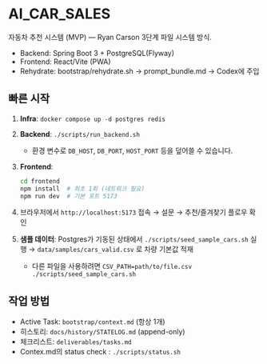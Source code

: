 # AI_CAR_SALES

자동차 추천 시스템 (MVP) — Ryan Carson 3단계 파일 시스템 방식.
- Backend: Spring Boot 3 + PostgreSQL(Flyway)
- Frontend: React/Vite (PWA)
- Rehydrate: bootstrap/rehydrate.sh → prompt_bundle.md → Codex에 주입

## 빠른 시작
1. **Infra**: `docker compose up -d postgres redis`
2. **Backend**: `./scripts/run_backend.sh`
   - 환경 변수로 `DB_HOST`, `DB_PORT`, `HOST_PORT` 등을 덮어쓸 수 있습니다.
3. **Frontend**:
   ```bash
   cd frontend
   npm install  # 최초 1회 (네트워크 필요)
   npm run dev  # 기본 포트 5173
   ```
4. 브라우저에서 `http://localhost:5173` 접속 → 설문 → 추천/즐겨찾기 플로우 확인

5. **샘플 데이터**: Postgres가 기동된 상태에서 `./scripts/seed_sample_cars.sh` 실행 → `data/samples/cars_valid.csv` 로 차량 기본값 적재
   - 다른 파일을 사용하려면 `CSV_PATH=path/to/file.csv ./scripts/seed_sample_cars.sh`

## 작업 방법
- Active Task: `bootstrap/context.md` (항상 1개)
- 히스토리: `docs/history/STATELOG.md` (append-only)
- 체크리스트: `deliverables/tasks.md`
- Contex.md의 status check : `./scripts/status.sh`
